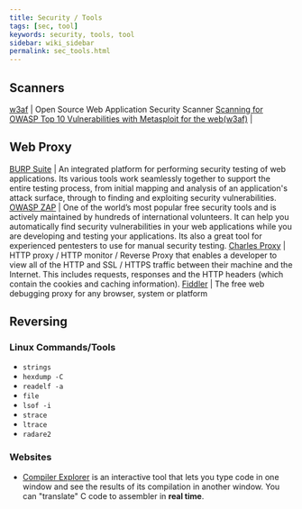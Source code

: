 ```yaml
---
title: Security / Tools
tags: [sec, tool]
keywords: security, tools, tool
sidebar: wiki_sidebar
permalink: sec_tools.html
---
```


## Scanners

[w3af](http://w3af.org/) | Open Source Web Application Security Scanner
[Scanning for OWASP Top 10 Vulnerabilities with Metasploit for the web(w3af)](https://gbhackers.com/scanning-owsap-top-10-vulnerabilities-metasploit-webw3af/) | 

## Web Proxy

[BURP Suite](https://portswigger.net/burp) | An integrated platform for performing security testing of web applications. Its various tools work seamlessly together to support the entire testing process, from initial mapping and analysis of an application's attack surface, through to finding and exploiting security vulnerabilities.
[OWASP ZAP](https://www.owasp.org/index.php/OWASP_Zed_Attack_Proxy_Project) | One of the world’s most popular free security tools and is actively maintained by hundreds of international volunteers. It can help you automatically find security vulnerabilities in your web applications while you are developing and testing your applications. Its also a great tool for experienced pentesters to use for manual security testing.
[Charles Proxy](https://www.charlesproxy.com/) | HTTP proxy / HTTP monitor / Reverse Proxy that enables a developer to view all of the HTTP and SSL / HTTPS traffic between their machine and the Internet. This includes requests, responses and the HTTP headers (which contain the cookies and caching information).
[Fiddler](http://www.telerik.com/fiddler) | The free web debugging proxy for any browser, system or platform

## Reversing

### Linux Commands/Tools

* `strings`
* `hexdump -C`
* `readelf -a`
* `file`
* `lsof -i`
* `strace`
* `ltrace`
* `radare2`

### Websites

* [Compiler Explorer](https://godbolt.org/#) is an interactive tool that lets you type code in one window and see the results of its compilation in another window. You can "translate" C code to assembler in **real time**.
